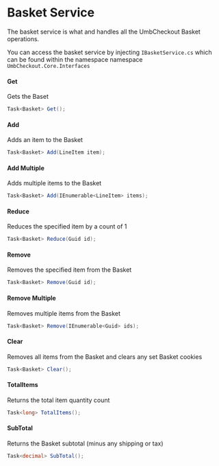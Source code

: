 # Basket Service

The basket service is what and handles all the UmbCheckout Basket operations.

You can access the basket service by injecting `IBasketService.cs` which can be found within the namespace namespace `UmbCheckout.Core.Interfaces`

#### Get

Gets the Baset

```csharp
Task<Basket> Get();
```

#### Add

Adds an item to the Basket

```csharp
Task<Basket> Add(LineItem item);
```

#### Add Multiple

Adds multiple items to the Basket

```csharp
Task<Basket> Add(IEnumerable<LineItem> items);
```

#### Reduce

Reduces the specified item by a count of 1

```csharp
Task<Basket> Reduce(Guid id);
```

#### Remove

Removes the specified item from the Basket

```csharp
Task<Basket> Remove(Guid id);
```

#### Remove Multiple

Removes multiple items from the Basket

```csharp
Task<Basket> Remove(IEnumerable<Guid> ids);
```

#### Clear

Removes all items from the Basket and clears any set Basket cookies

```csharp
Task<Basket> Clear();
```

#### TotalItems

Returns the total item quantity count

```csharp
Task<long> TotalItems();
```

#### SubTotal

Returns the Basket subtotal (minus any shipping or tax)

```csharp
Task<decimal> SubTotal();
```
